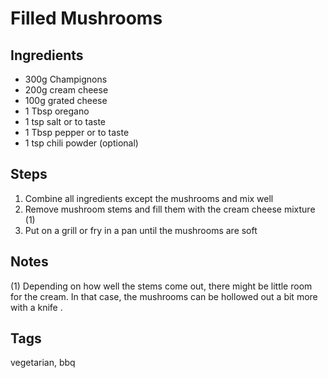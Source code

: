 # Filled Mushrooms

## Ingredients

* 300g Champignons
* 200g cream cheese
* 100g grated cheese
* 1 Tbsp oregano
* 1 tsp salt or to taste 
* 1 Tbsp pepper or to taste
* 1 tsp chili powder (optional)

## Steps

1. Combine all ingredients except the mushrooms and mix well
2. Remove mushroom stems and fill them with the cream cheese mixture (1)
3. Put on a grill or fry in a pan until the mushrooms are soft

## Notes

(1) Depending on how well the stems come out, there might be little room for the cream. 
In that case, the mushrooms can be hollowed out a bit more with a knife .

## Tags
vegetarian, bbq
